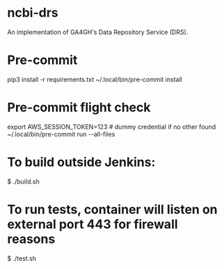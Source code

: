 # ncbi-drs

An implementation of GA4GH's Data Repository Service (DRS).

# Pre-commit
pip3 install -r requirements.txt
~/.local/bin/pre-commit install

# Pre-commit flight check
export AWS_SESSION_TOKEN=123 # dummy credential if no other found
~/.local/bin/pre-commit run --all-files

# To build outside Jenkins:
$ ./build.sh

# To run tests, container will listen on external port 443 for firewall reasons
$ ./test.sh
